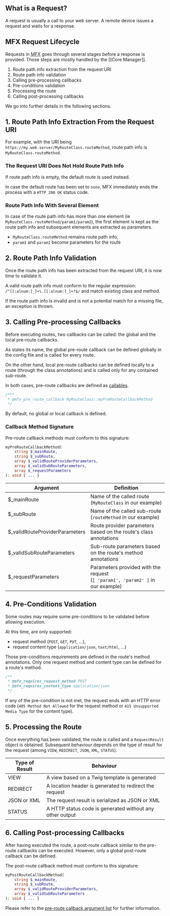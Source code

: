 ## What is a Request?

A request is usually a call to your web server. A remote device issues a request and waits for a response.

## MFX Request Lifecycle

Requests in <abbr title="php-micro-framework in short">MFX</abbr> goes through several stages before a response is provided. Those steps are mostly handled by the [[Core Manager]].

1. Route path info extraction from the request URI  
1. Route path info validation
1. Calling pre-processing callbacks
1. Pre-conditions validation
1. Processing the route
1. Calling post-processing callbacks

We go into further details in the following sections.

## 1. Route Path Info Extraction From the Request URI  

For example, with the URI being `https://my.web.server/MyRouteClass.routeMethod`, route path info is `MyRouteClass.routeMethod`.

### The Request URI Does Not Hold Route Path Info

If route path info is empty, the default route is used instead.

In case the default route has been set to `none`, MFX immediately ends the process with a `HTTP 200 OK` status code.

### Route Path Info With Several Element

In case of the route path info has more than one element (ie `MyRouteClass.routeMethod/param1/param2`), the first element is kept as the route path info and subsequent elements are extracted as parameters.
* `MyRouteClass.routeMethod` remains route path info,
* `param1` and `param2` become parameters for the route

## 2. Route Path Info Validation

Once the route path info has been extracted from the request URI, it is now time to validate it.

A valid route path info must conform to the regular expression: `/^[[:alnum:]_]+\.[[:alnum:]_]+?$/` and match existing class and method.

If the route path info is invalid and is not a potential match for a missing file, an exception is thrown.

## 3. Calling Pre-processing Callbacks

Before executing routes, two callbacks can be called: the global and the local pre-route callbacks.

As states its name, the global pre-route callback can be defined globally in the config file and is called for every route.

On the other hand, local pre-route callbacks can be defined locally to a route (through the class annotations) and is called only for any contained sub-route.

In both cases, pre-route callbacks are defined as [callables](https://www.php.net/manual/en/language.types.callable.php).

```php
/***
 * @mfx_pre_route_callback MyRouteClass::myPreRouteCallbackMethod
 */
```

By default, no global or local callback is defined.

### Callback Method Signature

Pre-route callback methods must conform to this signature:

```php
myPreRouteCallbackMethod(
	string $_mainRoute,
	string $_subRoute,
	array $_validRouteProviderParameters,
	array $_validSubRouteParameters,
	array $_requestParameters
): void { ... }
```

Argument | Definition
-------- | ----------
$_mainRoute | Name of the called route<br />(`MyRouteClass` in our example)
$_subRoute | Name of the called sub-route<br />(`routeMethod` in our example)
$_validRouteProviderParameters | Route provider parameters based on the route's class annotations
$_validSubRouteParameters | Sub-route parameters based on the route's method annotations
$_requestParameters | Parameters provided with the request<br />(`[ 'param1', 'param2' ]` in our example)

## 4. Pre-Conditions Validation

Some routes may require some pre-conditions to be validated before allowing execution.

At this time, are only supported:
* request method (`POST`, `GET`, `PUT`, ...),
* request content type (`application/json`, `text/html`, ...)

Those pre-conditions requirements are defined in the route's method annotations. Only one request method and content type can be defined for a route's method.

```php
/**
 * @mfx_requires_request_method POST
 * @mfx_requires_content_type application/json
 */
```

If any of the pre-condition is not met, the request ends with an HTTP error code (`405 Method Not Allowed` for the request method or `415 Unsupported Media Type` for the content type).

## 5. Processing the Route

Once everything has been validated, the route is called and a `RequestResult` object is obtained. Subsequent behaviour depends on the type of result for the request (among `VIEW`, `REDIRECT`, `JSON`, `XML`, `STATUS`).

Type of Result | Behaviour
-------------- | ---------
VIEW | A view based on a Twig template is generated
REDIRECT | A location header is generated to redirect the request
JSON or XML | The request result is serialized as JSON or XML
STATUS | A HTTP status code is generated without any other output

## 6. Calling Post-processing Callbacks

After having executed the route, a post-route callback similar to the pre-route callbacks can be executed. However, only a global post-route callback can be defined.

The post-route callback method must conform to this signature:

```php
myPostRouteCallbackMethod(
	string $_mainRoute,
	string $_subRoute,
	array $_validRouteProviderParameters,
	array $_validSubRouteParameters
): void { ... }
```

Please refer to the [pre-route callback argument list](#callback-method-signature) for further information.
